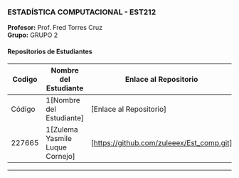 

### ESTADÍSTICA COMPUTACIONAL - EST212
**Profesor:** Prof. Fred Torres Cruz  
**Grupo:** GRUPO 2

#### Repositorios de Estudiantes
| Codigo | Nombre del Estudiante | Enlace al Repositorio |
|--------------|-------------|-----------------|
| Código|1[Nombre del Estudiante] | [Enlace al Repositorio] |
| 227665|1[Zulema Yasmile Luque Cornejo] | [https://github.com/zuleeex/Est_comp.git] |

---
